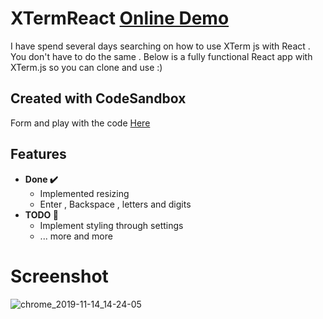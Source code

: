 # XTermReact [Online Demo](https://codesandbox.io/s/xtermreact-demo-c1h3u)
I have spend several days searching on how to use XTerm js with React . You don't have to do the same . Below is a fully functional
React app with XTerm.js so you can clone and use :)

## Created with CodeSandbox

Form and play with the code [Here](https://codesandbox.io/s/xtermreact-demo-c1h3u)

## Features
- **Done ✔️**
  - Implemented resizing
  -  Enter , Backspace , letters and digits
- **TODO 🚧**
  - Implement styling through settings 
  - ... more and more

# Screenshot

![chrome_2019-11-14_14-24-05](https://user-images.githubusercontent.com/20374208/68857103-c5de1000-06ea-11ea-888f-b5c1c72a823a.png)




